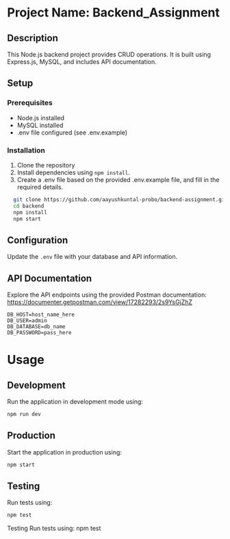 # Project Name: Backend_Assignment

## Description
This Node.js backend project provides CRUD operations. It is built using Express.js, MySQL, and includes API documentation.

## Setup

### Prerequisites
- Node.js installed
- MySQL installed
- .env file configured (see .env.example)

### Installation
1. Clone the repository
2. Install dependencies using `npm install`.
3. Create a .env file based on the provided .env.example file, and fill in the required details.

```bash
  git clone https://github.com/aayushkuntal-probo/backend-assignment.git
  cd backend
  npm install
  npm start
```

## Configuration
Update the `.env` file with your database and API information.

## API Documentation
Explore the API endpoints using the provided Postman documentation: https://documenter.getpostman.com/view/17282293/2s9YsGjZhZ


```env
DB_HOST=host_name_here
DB_USER=admin
DB_DATABASE=db_name
DB_PASSWORD=pass_here
```

# Usage
## Development
Run the application in development mode using:
```bash
npm run dev
```

## Production
Start the application in production using:
```bash
npm start
```

## Testing
Run tests using: 

```bash
npm test
```

Testing
Run tests using:
npm test
